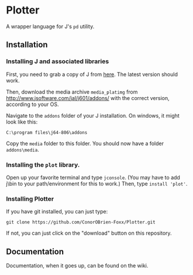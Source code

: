 # Plotter

A wrapper language for J's `pd` utility.

## Installation

### Installing J and associated libraries

First, you need to grab a copy of J from [here]( http://www.jsoftware.com ). The latest version should work.

Then, download the media archive `media_platimg` from http://www.jsoftware.com/jal/j601/addons/ with the correct version, according to your OS.

Navigate to the `addons` folder of your J installation. On windows, it might look like this:

    C:\program files\j64-806\addons

Copy the `media` folder to this folder. You should now have a folder `addons\media`.

### Installing the `plot` library.

Open up your favorite terminal and type `jconsole`. (You may have to add j\bin to your path/environment for this to work.) Then, type `install 'plot'`.

### Installing Plotter

If you have git installed, you can just type:

    git clone https://github.com/ConorOBrien-Foxx/Plotter.git

If not, you can just click on the "download" button on this repository.

## Documentation

Documentation, when it goes up, can be found on the wiki.